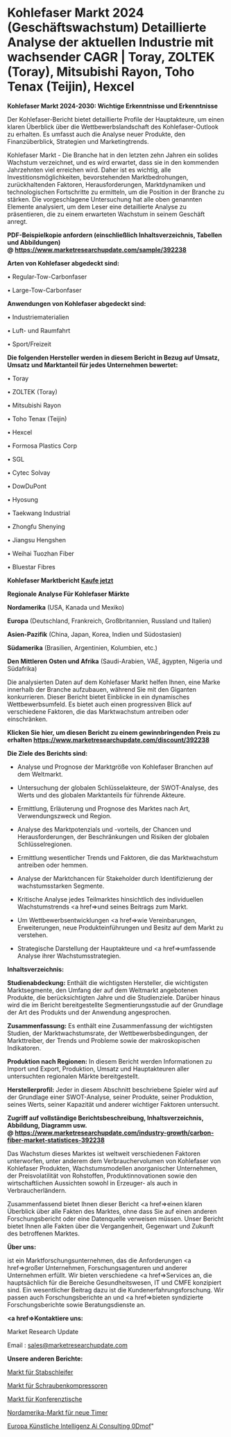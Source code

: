 # Kohlefaser Markt 2024 (Geschäftswachstum) Detaillierte Analyse der aktuellen Industrie mit wachsender CAGR | Toray, ZOLTEK (Toray), Mitsubishi Rayon, Toho Tenax (Teijin), Hexcel

<strong>Kohlefaser Markt 2024-2030: Wichtige Erkenntnisse und Erkenntnisse</strong>

Der Kohlefaser-Bericht bietet detaillierte Profile der Hauptakteure, um einen klaren Überblick über die Wettbewerbslandschaft des Kohlefaser-Outlook zu erhalten. Es umfasst auch die Analyse neuer Produkte, den Finanzüberblick, Strategien und Marketingtrends.

Kohlefaser Markt - Die Branche hat in den letzten zehn Jahren ein solides Wachstum verzeichnet, und es wird erwartet, dass sie in den kommenden Jahrzehnten viel erreichen wird. Daher ist es wichtig, alle Investitionsmöglichkeiten, bevorstehenden Marktbedrohungen, zurückhaltenden Faktoren, Herausforderungen, Marktdynamiken und technologischen Fortschritte zu ermitteln, um die Position in der Branche zu stärken. Die vorgeschlagene Untersuchung hat alle oben genannten Elemente analysiert, um dem Leser eine detaillierte Analyse zu präsentieren, die zu einem erwarteten Wachstum in seinem Geschäft anregt.

<strong><b>PDF-Beispielkopie anfordern (einschließlich Inhaltsverzeichnis, Tabellen und Abbildungen) @ </b></strong><strong><a href=https://www.marketresearchupdate.com/sample/392238><strong>https://www.marketresearchupdate.com/sample/392238</u></a></strong></strong>

<strong>Arten von Kohlefaser abgedeckt sind:</strong>

• Regular-Tow-Carbonfaser

• Large-Tow-Carbonfaser

<strong>Anwendungen von Kohlefaser abgedeckt sind:</strong>

• Industriematerialien

• Luft- und Raumfahrt

• Sport/Freizeit

<strong>Die folgenden Hersteller werden in diesem Bericht in Bezug auf Umsatz, Umsatz und Marktanteil für jedes Unternehmen bewertet:</strong>

• Toray

• ZOLTEK (Toray)

• Mitsubishi Rayon

• Toho Tenax (Teijin)

• Hexcel

• Formosa Plastics Corp

• SGL

• Cytec Solvay

• DowDuPont

• Hyosung

• Taekwang Industrial

• Zhongfu Shenying

• Jiangsu Hengshen

• Weihai Tuozhan Fiber

• Bluestar Fibres

<strong>Kohlefaser Marktbericht <a href=https://www.marketresearchupdate.com/buynow/392238>Kaufe jetzt</a></strong>

<strong>Regionale Analyse Für Kohlefaser Märkte</strong>

<strong>Nordamerika</strong> (USA, Kanada und Mexiko)

<strong>Europa</strong> (Deutschland, Frankreich, Großbritannien, Russland und Italien)

<strong>Asien-Pazifik</strong> (China, Japan, Korea, Indien und Südostasien)

<strong>Südamerika</strong> (Brasilien, Argentinien, Kolumbien, etc.)

<strong>Den Mittleren</strong> <strong>Osten und Afrika</strong> (Saudi-Arabien, VAE, ägypten, Nigeria und Südafrika)

Die analysierten Daten auf dem Kohlefaser Markt helfen Ihnen, eine Marke innerhalb der Branche aufzubauen, während Sie mit den Giganten konkurrieren. Dieser Bericht bietet Einblicke in ein dynamisches Wettbewerbsumfeld. Es bietet auch einen progressiven Blick auf verschiedene Faktoren, die das Marktwachstum antreiben oder einschränken.

<strong>Klicken Sie hier, um diesen Bericht zu einem gewinnbringenden Preis zu erhalten
</strong><strong><a href=https://www.marketresearchupdate.com/discount/392238>https://www.marketresearchupdate.com/discount/392238</b></u></strong></a>

<strong>Die Ziele des Berichts sind:</strong>

- Analyse und Prognose der Marktgröße von Kohlefaser Branchen auf dem Weltmarkt.

- Untersuchung der globalen Schlüsselakteure, der SWOT-Analyse, des Werts und des globalen Marktanteils für führende Akteure.

- Ermittlung, Erläuterung und Prognose des Marktes nach Art, Verwendungszweck und Region.

- Analyse des Marktpotenzials und -vorteils, der Chancen und Herausforderungen, der Beschränkungen und Risiken der globalen Schlüsselregionen.

- Ermittlung wesentlicher Trends und Faktoren, die das Marktwachstum antreiben oder hemmen.

- Analyse der Marktchancen für Stakeholder durch Identifizierung der wachstumsstarken Segmente.

- Kritische Analyse jedes Teilmarktes hinsichtlich des individuellen Wachstumstrends <a href=>und</a> seines Beitrags zum Markt.

- Um Wettbewerbsentwicklungen <a href=>wie</a> Vereinbarungen, Erweiterungen, neue Produkteinführungen und Besitz auf dem Markt zu verstehen.

- Strategische Darstellung der Hauptakteure und <a href=>umfas</a>sende Analyse ihrer Wachstumsstrategien.

<strong>Inhaltsverzeichnis:</strong>

<strong>Studienabdeckung:</strong> Enthält die wichtigsten Hersteller, die wichtigsten Marktsegmente, den Umfang der auf dem Weltmarkt angebotenen Produkte, die berücksichtigten Jahre und die Studienziele. Darüber hinaus wird die im Bericht bereitgestellte Segmentierungsstudie auf der Grundlage der Art des Produkts und der Anwendung angesprochen.

<strong>Zusammenfassung:</strong> Es enthält eine Zusammenfassung der wichtigsten Studien, der Marktwachstumsrate, der Wettbewerbsbedingungen, der Markttreiber, der Trends und Probleme sowie der makroskopischen Indikatoren.

<strong>Produktion nach Regionen:</strong> In diesem Bericht werden Informationen zu Import und Export, Produktion, Umsatz und Hauptakteuren aller untersuchten regionalen Märkte bereitgestellt.

<strong>Herstellerprofil:</strong> Jeder in diesem Abschnitt beschriebene Spieler wird auf der Grundlage einer SWOT-Analyse, seiner Produkte, seiner Produktion, seines Werts, seiner Kapazität und anderer wichtiger Faktoren untersucht.

<strong><b>Zugriff auf vollständige Berichtsbeschreibung, Inhaltsverzeichnis, Abbildung, Diagramm usw. @ </b></strong><strong><a href=https://www.marketresearchupdate.com/industry-growth/carbon-fiber-market-statistices-392238>https://www.marketresearchupdate.com/industry-growth/carbon-fiber-market-statistices-392238</a></strong>

Das Wachstum dieses Marktes ist weltweit verschiedenen Faktoren unterworfen, unter anderem dem Verbrauchervolumen von Kohlefaser von Kohlefaser Produkten, Wachstumsmodellen anorganischer Unternehmen, der Preisvolatilität von Rohstoffen, Produktinnovationen sowie den wirtschaftlichen Aussichten sowohl in Erzeuger- als auch in Verbraucherländern.

Zusammenfassend bietet Ihnen dieser Bericht <a href=>einen</a> klaren Überblick über alle Fakten des Marktes, ohne dass Sie auf einen anderen Forschungsbericht oder eine Datenquelle verweisen müssen. Unser Bericht bietet Ihnen alle Fakten über die Vergangenheit, Gegenwart und Zukunft des betroffenen Marktes.

<strong>Über uns:</strong>

 ist ein Marktforschungsunternehmen, das die Anforderungen <a href=>großer</a> Unternehmen, Forschungsagenturen und anderer Unternehmen erfüllt. Wir bieten verschiedene <a href=>Services</a> an, die hauptsächlich für die Bereiche Gesundheitswesen, IT und CMFE konzipiert sind. Ein wesentlicher Beitrag dazu ist die Kundenerfahrungsforschung. Wir passen auch Forschungsberichte an und <a href=>bieten</a> syndizierte Forschungsberichte sowie Beratungsdienste an.

<strong><a href=>Kontaktiere uns:</a></strong>

Market Research Update

Email : sales@marketresearchupdate.com

<strong>Unsere anderen Berichte:</strong>

<a href=https://www.linkedin.com/pulse/die-grinder-market-growth-possibilities-analysis>Markt für Stabschleifer</a>

<a href=https://www.linkedin.com/pulse/screw-type-compressor-market-size-industry-growth>Markt für Schraubenkompressoren</a>

<a href=https://www.linkedin.com/pulse/conference-table-market-size-emerging-trends>Markt für Konferenztische</a>

<a href=https://www.linkedin.com/pulse/north-america-new-timers-market-current-business-trends>Nordamerika-Markt für neue Timer</a>

<a href=https://www.linkedin.com/pulse/europe-artificial-intelligence-ai-consulting-0dmof/>Europa Künstliche Intelligenz Ai Consulting 0Dmof</a>"
